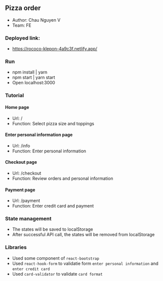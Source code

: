 ## Pizza order
* Author: Chau Nguyen V
* Team: FE
### Deployed link:
* https://rococo-klepon-4a9c3f.netlify.app/
### Run
* npm install | yarn
* npm start | yarn start
* Open localhost:3000

### Tutorial
#### Home page
* Url: /
* Function: Select pizza size and toppings
#### Enter personal information page
* Url: /info
* Function: Enter personal information
#### Checkout page
* Url: /checkout
* Function: Review orders and personal information
#### Payment page
* Url: /payment
* Function: Enter credit card and payment

### State management
* The states will be saved to localStorage
* After successful API call, the states will be removed from localStorage
### Libraries
* Used some component of `react-bootstrap`
* Used `react-hook-form` to validatie form `enter personal information` and `enter credit card`
* Used `card-validator` to validate `card format`
